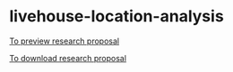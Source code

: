 # livehouse-location-analysis

[To preview research proposal ](https://somberlainrabbit.notion.site/15_PROJECT-live-house-metal-music-venue-location-analysis-proposal-166aef372fc144009a10a94578297832)

[To download research proposal](https://github.com/drunken-boat/livehouse-location-analysis/files/9125295/15_PROJECT_live_house_metal_music_venue_location_analysis_proposal.pdf)
